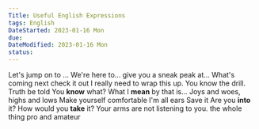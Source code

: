 ```yaml
---
Title: Useful English Expressions
tags: English
DateStarted: 2023-01-16 Mon
due:
DateModified: 2023-01-16 Mon
status:
---
```


Let's jump on to ...
We're here to...
give you a sneak peak at...
What's coming next
check it out
I really need to wrap this up.
You know the drill.
Truth be told
You **know** what?
What I **mean** by that is...
Joys and woes, highs and lows
Make yourself comfortable
I'm all ears
Save it
Are you **into** it?
How would you **take** it?
Your arms are not listening to you.
the whole thing
pro and amateur
